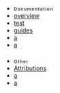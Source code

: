 * <div style="margin-top: 20px; letter-spacing: .1em; opacity: .8; font-size: .75em; font-weight: 700;">Documentation</div>
* [overview](overview.md)
* [test](test.md)
* [guides](guides/)
* [a]()
* [a]()
* <div style="margin-top: 20px; letter-spacing: .1em; opacity: .8; font-size: .75em; font-weight: 700;">Other</div>
* [Attributions](/other/attributions.md)
* [a]()
* [a]()